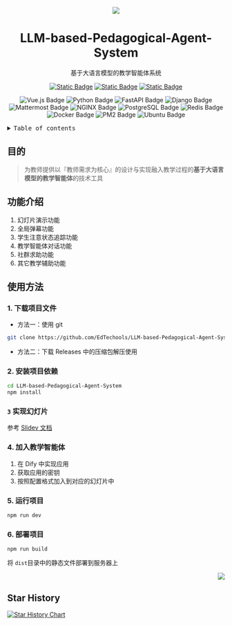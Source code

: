 <div align="center"><a name="readme-top"></a>

![][image-banner]

# LLM-based-Pedagogical-Agent-System

基于大语言模型的教学智能体系统

<p align="center">
    <a href="https://ppt.edtools.top" target="_blank">
        <img alt="Static Badge" src="https://img.shields.io/badge/系统演示-f6f8fa"></a>
     <a href="https://docs.edtools.top" target="_blank">
        <img alt="Static Badge" src="https://img.shields.io/badge/项目文档-009054"></a>
    <a href="https://docs.edtools.top" target="_blank">
        <img alt="Static Badge" src="https://img.shields.io/badge/dynamic/json?color=ff69b4&label=bilibili-video&query=data.stat.view&url=https%3A%2F%2Fapi.bilibili.com%2Fx%2Fweb-interface%2Fview%3Fbvid%3DBV1hryGYzEVN"></a>
</p>

![Vue.js Badge](https://img.shields.io/badge/Vue.js-4FC08D?logo=vuedotjs&logoColor=fff&style=for-the-badge)
![Python Badge](https://img.shields.io/badge/Python-3776AB?logo=python&logoColor=fff&style=for-the-badge)
![FastAPI Badge](https://img.shields.io/badge/FastAPI-009688?logo=fastapi&logoColor=fff&style=for-the-badge)
![Django Badge](https://img.shields.io/badge/Django-092E20?logo=django&logoColor=fff&style=for-the-badge)
![Mattermost Badge](https://img.shields.io/badge/Mattermost-0058CC?logo=mattermost&logoColor=fff&style=for-the-badge)
![NGINX Badge](https://img.shields.io/badge/NGINX-009639?logo=nginx&logoColor=fff&style=for-the-badge)
![PostgreSQL Badge](https://img.shields.io/badge/PostgreSQL-4169E1?logo=postgresql&logoColor=fff&style=for-the-badge)
![Redis Badge](https://img.shields.io/badge/Redis-FF4438?logo=redis&logoColor=fff&style=for-the-badge)
![Docker Badge](https://img.shields.io/badge/Docker-2496ED?logo=docker&logoColor=fff&style=for-the-badge)
![PM2 Badge](https://img.shields.io/badge/PM2-2B037A?logo=pm2&logoColor=fff&style=flat-square)
![Ubuntu Badge](https://img.shields.io/badge/Ubuntu-E95420?logo=ubuntu&logoColor=fff&style=for-the-badge)

</div>

<details>
<summary><kbd>Table of contents</kbd></summary>

#### TOC

- [目的](#-目的)
- [功能介绍](#-功能介绍)
- [使用方法](#-使用方法)
  - [`1` 下载目录文件](#1-下载目录文件)
  - [`2` 安装项目依赖](#2-安装项目依赖)
  - [`3` 实现幻灯片](#3-实现幻灯片)
####

<br/>

</details>



## 目的

> 为教师提供以『教师需求为核心』的设计与实现融入教学过程的**基于大语言模型的教学智能体**的技术工具

## 功能介绍

1. 幻灯片演示功能
2. 全局弹幕功能
3. 学生注意状态追踪功能
4. 教学智能体对话功能
5. 社群求助功能
6. 其它教学辅助功能

## 使用方法

### 1. 下载项目文件
- 方法一：使用 git 
```bash
git clone https://github.com/EdTechools/LLM-based-Pedagogical-Agent-System.git
```
- 方法二：下载 Releases 中的压缩包解压使用

### 2. 安装项目依赖
```bash
cd LLM-based-Pedagogical-Agent-System
npm install
```

### `3` 实现幻灯片
参考 [Slidev 文档](https://cn.sli.dev/guide/)

### 4. 加入教学智能体
1. 在 Dify 中实现应用
2. 获取应用的密钥
3. 按照配置格式加入到对应的幻灯片中

### 5. 运行项目
```bash
npm run dev
```

### 6. 部署项目
```
npm run build
```
将 `dist`目录中的静态文件部署到服务器上 

<div align="right">

[![][back-to-top]](#readme-top)

</div>

## Star History

[![Star History Chart](https://api.star-history.com/svg?repos=EdTechools/LLM-based-Pedagogical-Agent-System&type=Date)](https://www.star-history.com/#EdTechools/LLM-based-Pedagogical-Agent-System&Date)

[back-to-top]: https://img.shields.io/badge/-BACK_TO_TOP-151515?style=flat-square
[image-banner]: https://github.com/user-attachments/assets/6f293c7f-47b4-47eb-9202-fe68a942d35b